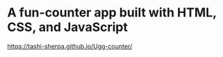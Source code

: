 # A fun-counter app built with HTML, CSS, and JavaScript

 https://tashi-sherpa.github.io/Ugg-counter/
